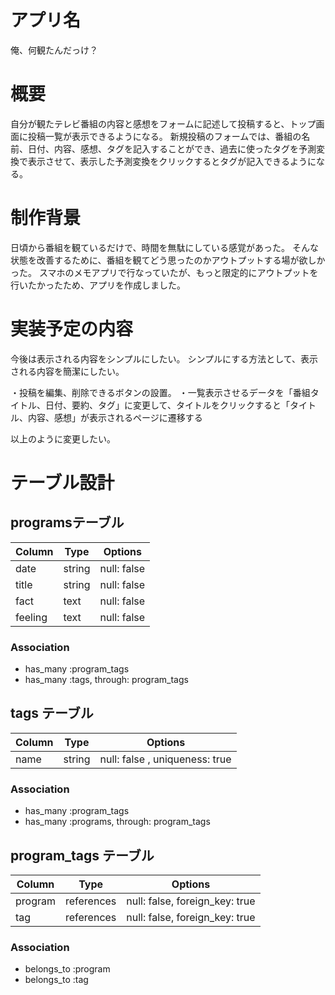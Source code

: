 # アプリ名
俺、何観たんだっけ？

# 概要
自分が観たテレビ番組の内容と感想をフォームに記述して投稿すると、トップ画面に投稿一覧が表示できるようになる。
新規投稿のフォームでは、番組の名前、日付、内容、感想、タグを記入することができ、過去に使ったタグを予測変換で表示させて、表示した予測変換をクリックするとタグが記入できるようになる。

# 制作背景
日頃から番組を観ているだけで、時間を無駄にしている感覚があった。
そんな状態を改善するために、番組を観てどう思ったのかアウトプットする場が欲しかった。
スマホのメモアプリで行なっていたが、もっと限定的にアウトプットを行いたかったため、アプリを作成しました。

# 実装予定の内容
今後は表示される内容をシンプルにしたい。
シンプルにする方法として、表示される内容を簡潔にしたい。

・投稿を編集、削除できるボタンの設置。
・一覧表示させるデータを「番組タイトル、日付、要約、タグ」に変更して、タイトルをクリックすると「タイトル、内容、感想」が表示されるページに遷移する

以上のように変更したい。


# テーブル設計

## programsテーブル

| Column  | Type   | Options     |
|---------|--------|------------ |
| date    | string | null: false |
| title   | string | null: false |
| fact    | text   | null: false |
| feeling | text   | null: false |

### Association

- has_many :program_tags
- has_many :tags, through: program_tags

## tags テーブル

| Column | Type   | Options                        |
| ------ | ------ | ------------------------------ |
| name   | string | null: false , uniqueness: true |

### Association

- has_many :program_tags
- has_many :programs, through: program_tags

## program_tags テーブル

| Column  | Type       | Options                        |
| ------- | ---------- | ------------------------------ |
| program | references | null: false, foreign_key: true |
| tag     | references | null: false, foreign_key: true |

### Association

- belongs_to :program
- belongs_to :tag
